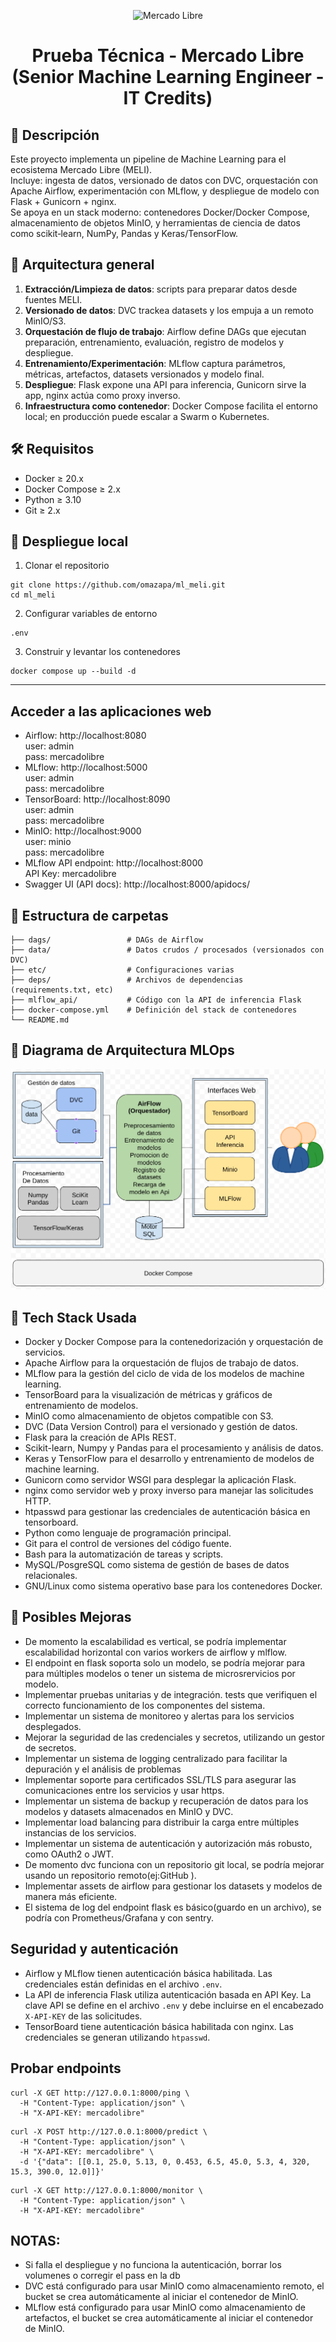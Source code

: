 <p align="center">
  <img src="https://http2.mlstatic.com/frontend-assets/ui-navigation/5.20.4/mercadolibre/logo__large_plus.png" alt="Mercado Libre" width="200"/>
</p>

<h1 align="center">Prueba Técnica - Mercado Libre  (Senior Machine Learning Engineer - IT Credits)</h1>


## 📌 Descripción  
Este proyecto implementa un pipeline de Machine Learning para el ecosistema Mercado Libre (MELI).  
Incluye: ingesta de datos, versionado de datos con DVC, orquestación con Apache Airflow, experimentación con MLflow, y despliegue de modelo con Flask + Gunicorn + nginx.  
Se apoya en un stack moderno: contenedores Docker/Docker Compose, almacenamiento de objetos MinIO, y herramientas de ciencia de datos como scikit‑learn, NumPy, Pandas y Keras/TensorFlow.

## 🧭 Arquitectura general  
1. **Extracción/Limpieza de datos**: scripts para preparar datos desde fuentes MELI.  
2. **Versionado de datos**: DVC trackea datasets y los empuja a un remoto MinIO/S3.  
3. **Orquestación de flujo de trabajo**: Airflow define DAGs que ejecutan preparación, entrenamiento, evaluación, registro de modelos y despliegue.  
4. **Entrenamiento/Experimentación**: MLflow captura parámetros, métricas, artefactos, datasets versionados y modelo final.  
5. **Despliegue**: Flask expone una API para inferencia, Gunicorn sirve la app, nginx actúa como proxy inverso.  
6. **Infraestructura como contenedor**: Docker Compose facilita el entorno local; en producción puede escalar a Swarm o Kubernetes.

## 🛠️ Requisitos  
- Docker ≥ 20.x  
- Docker Compose ≥ 2.x  
- Python ≥ 3.10  
- Git ≥ 2.x

## 🚀 Despliegue local
1. Clonar el repositorio  
```
git clone https://github.com/omazapa/ml_meli.git
cd ml_meli
```
2. Configurar variables de entorno  
```
.env
```
3. Construir y levantar los contenedores  
```
docker compose up --build -d
```

---

## Acceder a las aplicaciones web
- Airflow: http://localhost:8080  
  user: admin  
  pass: mercadolibre
- MLflow: http://localhost:5000  
  user: admin  
  pass: mercadolibre
- TensorBoard: http://localhost:8090  
  user: admin  
  pass: mercadolibre
- MinIO: http://localhost:9000  
  user: minio  
  pass: mercadolibre
- MLflow API endpoint: http://localhost:8000  
  API Key: mercadolibre
- Swagger UI (API docs): http://localhost:8000/apidocs/

## 📂 Estructura de carpetas
```
├── dags/                 # DAGs de Airflow
├── data/                 # Datos crudos / procesados (versionados con DVC)
├── etc/                  # Configuraciones varias
├── deps/                 # Archivos de dependencias (requirements.txt, etc)
├── mlflow_api/           # Código con la API de inferencia Flask
├── docker-compose.yml    # Definición del stack de contenedores
└── README.md
```
## 🧭 Diagrama de Arquitectura MLOps

![Diagrama MLOps — ML MELI](docs/mlops-architecture.png)

## 🧰 Tech Stack Usada
* Docker y Docker Compose para la contenedorización y orquestación de servicios.
* Apache Airflow para la orquestación de flujos de trabajo de datos.
* MLflow para la gestión del ciclo de vida de los modelos de machine learning.
* TensorBoard para la visualización de métricas y gráficos de entrenamiento de modelos.
* MinIO como almacenamiento de objetos compatible con S3.
* DVC (Data Version Control) para el versionado y gestión de datos.
* Flask para la creación de APIs REST.
* Scikit-learn, Numpy y Pandas para el procesamiento y análisis de datos.
* Keras y TensorFlow para el desarrollo y entrenamiento de modelos de machine learning.
* Gunicorn como servidor WSGI para desplegar la aplicación Flask.
* nginx como servidor web y proxy inverso para manejar las solicitudes HTTP.
* htpasswd para gestionar las credenciales de autenticación básica en tensorboard.
* Python como lenguaje de programación principal.
* Git para el control de versiones del código fuente.
* Bash para la automatización de tareas y scripts.
* MySQL/PosgreSQL como sistema de gestión de bases de datos relacionales.
* GNU/Linux como sistema operativo base para los contenedores Docker.


## 🚀 Posibles Mejoras

* De momento la escalabilidad es vertical, se podría implementar escalabilidad horizontal con varios workers de airflow y mlflow.
* El endpoint en flask soporta solo un modelo, se podría mejorar para para múltiples modelos o tener un sistema de microsrervicios por modelo.
* Implementar pruebas unitarias y de integración. tests que verifiquen el correcto funcionamiento de los componentes del sistema.
* Implementar un sistema de monitoreo y alertas para los servicios desplegados.
* Mejorar la seguridad de las credenciales y secretos, utilizando un gestor de secretos.
* Implementar un sistema de logging centralizado para facilitar la depuración y el análisis de problemas
* Implementar soporte para certificados SSL/TLS para asegurar las comunicaciones entre los servicios y usar https.
* Implementar un sistema de backup y recuperación de datos para los modelos y datasets almacenados en MinIO y DVC.
* Implementar load balancing para distribuir la carga entre múltiples instancias de los servicios.
* Implementar un sistema de autenticación y autorización más robusto, como OAuth2 o JWT.
* De momento dvc funciona con un repositorio git local, se podría mejorar usando un repositorio remoto(ej:GitHub ).
* Implementar assets de airflow para gestionar los datasets y modelos de manera más eficiente.
* El sistema de log del endpoint flask es básico(guardo en un archivo), se podría con Prometheus/Grafana y con sentry.

## Seguridad y autenticación
* Airflow y MLflow tienen autenticación básica habilitada. Las credenciales están definidas en el archivo `.env`.
* La API de inferencia Flask utiliza autenticación basada en API Key. La clave API se define en el archivo `.env` y debe incluirse en el encabezado `X-API-KEY` de las solicitudes.
* TensorBoard tiene autenticación básica habilitada con nginx. Las credenciales se generan utilizando `htpasswd`.

## Probar endpoints
```
curl -X GET http://127.0.0.1:8000/ping \
  -H "Content-Type: application/json" \
  -H "X-API-KEY: mercadolibre"
```

```
curl -X POST http://127.0.0.1:8000/predict \
  -H "Content-Type: application/json" \
  -H "X-API-KEY: mercadolibre" \
  -d '{"data": [[0.1, 25.0, 5.13, 0, 0.453, 6.5, 45.0, 5.3, 4, 320, 15.3, 390.0, 12.0]]}'
```

```
curl -X GET http://127.0.0.1:8000/monitor \
  -H "Content-Type: application/json" \
  -H "X-API-KEY: mercadolibre"
```

## NOTAS:

* Si falla el despliegue y no funciona la autenticación, borrar los volumenes o corregir el pass en la db
* DVC está configurado para usar MinIO como almacenamiento remoto, el bucket se crea automáticamente al iniciar el contenedor de MinIO.
* MLflow está configurado para usar MinIO como almacenamiento de artefactos, el bucket se crea automáticamente al iniciar el contenedor de MinIO.


